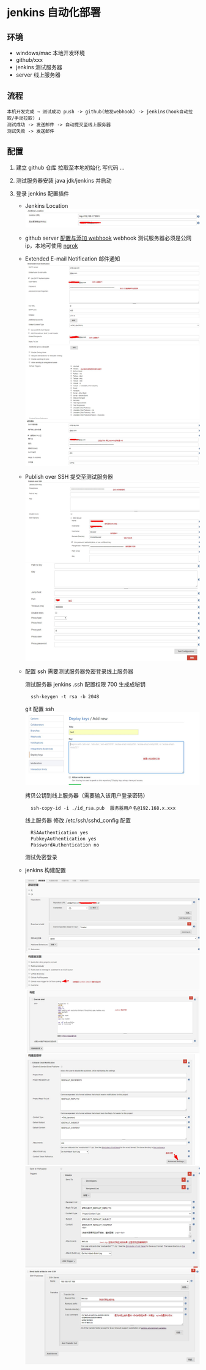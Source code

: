 # jenkins 自动化部署

## 环境

- windows/mac 本地开发环境
- github/xxx
- jenkins 测试服务器
- server 线上服务器

## 流程

    本机开发完成 → 测试成功 push -> github(触发webhook) -> jenkins(hook自动拉取/手动拉取) ↓
    测试成功 -> 发送邮件 -> 自动提交至线上服务器
    测试失败 -> 发送邮件

## 配置

1.  建立 github 仓库 拉取至本地初始化 写代码 ...
2.  测试服务器安装 java jdk/jenkins 并启动
3.  登录 jenkins 配置插件

    - Jenkins Location
      ![avatar](./README/1.jpg)
    - github server
      [配置与添加 webhook](https://blog.csdn.net/qq_21768483/article/details/80177920)
      webhook 测试服务器必须是公网 ip，本地可使用 [ngrok](https://www.jianshu.com/p/4f23a100ca6b)


    - Extended E-mail Notification 邮件通知
      ![avatar](./README/2.jpg)
      ![avatar](./README/3.jpg)
      ![avatar](./README/4.jpg)
    - Publish over SSH 提交至测试服务器
      ![avatar](./README/5.jpg)
      ![avatar](./README/6.jpg)
    - 配置 ssh 需要测试服务器免密登录线上服务器

      测试服务器 jenkins .ssh 配置权限 700 生成成秘钥

            ssh-keygen -t rsa -b 2048
      git 配置 ssh
      ![avatar](./README/8.jpg)

      拷贝公钥到线上服务器（需要输入该用户登录密码）

            ssh-copy-id -i ./id_rsa.pub  服务器用户名@192.168.x.xxx

      线上服务器 修改 /etc/ssh/sshd_config 配置

            RSAAuthentication yes
            PubkeyAuthentication yes
            PasswordAuthentication no

      测试免密登录

    - jenkins 构建配置

      ![avatar](./README/7.jpg)
      ![avatar](./README/9.jpg)
      ![avatar](./README/10.jpg)
      ![avatar](./README/11.jpg)
      ![avatar](./README/12.jpg)
      ![avatar](./README/13.jpg)
